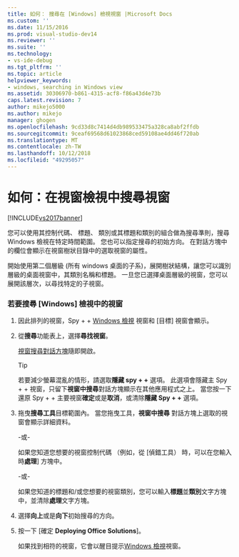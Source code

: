 ```yaml
---
title: 如何： 搜尋在 [Windows] 檢視視窗 |Microsoft Docs
ms.custom: ''
ms.date: 11/15/2016
ms.prod: visual-studio-dev14
ms.reviewer: ''
ms.suite: ''
ms.technology:
- vs-ide-debug
ms.tgt_pltfrm: ''
ms.topic: article
helpviewer_keywords:
- windows, searching in Windows view
ms.assetid: 30306970-b861-4315-acf8-f86a43d4e73b
caps.latest.revision: 7
author: mikejo5000
ms.author: mikejo
manager: ghogen
ms.openlocfilehash: 9cd33d8c7414d4db989533475a328ca8abf2ffdb
ms.sourcegitcommit: 9ceaf69568d61023868ced59108ae4dd46f720ab
ms.translationtype: MT
ms.contentlocale: zh-TW
ms.lasthandoff: 10/12/2018
ms.locfileid: "49295057"
---
```

# <a name="how-to-search-for-a-window-in-windows-view"></a>如何：在視窗檢視中搜尋視窗
[!INCLUDE[vs2017banner](../includes/vs2017banner.md)]

您可以使用其控制代碼、 標題、 類別或其標題和類別的組合做為搜尋準則，搜尋 Windows 檢視在特定時間範圍。 您也可以指定搜尋的初始方向。 在對話方塊中的欄位會顯示在視窗樹狀目錄中的選取視窗的屬性。  
  
 開始使用第二個層級 (所有 windows 桌面的子系)，展開樹狀結構，讓您可以識別層級的桌面視窗中，其類別名稱和標題。 一旦您已選擇桌面層級的視窗，您可以展開該層次，以尋找特定的子視窗。  
  
### <a name="to-search-for-a-window-in-windows-view"></a>若要搜尋 [Windows] 檢視中的視窗  
  
1.  因此排列的視窗，Spy + + [Windows 檢視](../debugger/windows-view.md) 視窗和 [目標] 視窗會顯示。  
  
2.  從**搜尋**功能表上，選擇**尋找視窗**。  
  
     [視窗搜尋對話方塊](../debugger/window-search-dialog-box.md)隨即開啟。  
  
    > [!TIP]
    >  若要減少螢幕混亂的情形，請選取**隱藏 spy + +** 選項。 此選項會隱藏主 Spy + + 視窗，只留下**視窗中搜尋**對話方塊顯示在其他應用程式之上。 當您按一下 還原 Spy + + 主要視窗**確定**或是**取消**，或清除**隱藏 Spy + +** 選項。  
  
3.  拖曳**搜尋工具**目標範圍內。 當您拖曳工具，**視窗中搜尋** 對話方塊上選取的視窗會顯示詳細資料。  
  
     -或-  
  
     如果您知道您想要的視窗控制代碼 （例如，從 [偵錯工具） 時，可以在您輸入時**處理**] 方塊中。  
  
     -或-  
  
     如果您知道的標題和/或您想要的視窗類別，您可以輸入**標題**並**類別**文字方塊中，並清除**處理**文字方塊。  
  
4.  選擇**向上**或是**向下**初始搜尋的方向。  
  
5.  按一下 [確定 **Deploying Office Solutions**]。  
  
     如果找到相符的視窗，它會以醒目提示[Windows 檢視](../debugger/windows-view.md)視窗。



